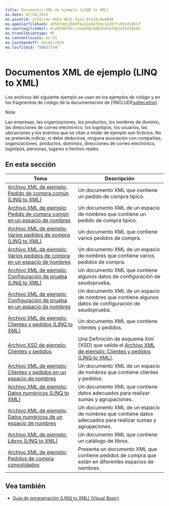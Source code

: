 ```yaml
---
title: Documentos XML de ejemplo (LINQ to XML)
ms.date: 07/20/2015
ms.assetid: a734cc4e-d95d-4631-91a2-81618c8ad894
ms.openlocfilehash: d8567d8129dd7ba32e847b8c1e28ffc992d10b1f
ms.sourcegitcommit: bce0586f0cccaae6d6cbd625d5a7b824d1d3de4b
ms.translationtype: MT
ms.contentlocale: es-ES
ms.lasthandoff: 04/02/2019
ms.locfileid: "58837734"
---
```

# <a name="sample-xml-documents-linq-to-xml"></a>Documentos XML de ejemplo (LINQ to XML)
Los archivos del siguiente ejemplo se usan en los ejemplos de código y en los fragmentos de código de la documentación de [!INCLUDE[sqltecxlinq](~/includes/sqltecxlinq-md.md)].  
  
> [!NOTE]
>  Las empresas, las organizaciones, los productos, los nombres de dominio, las direcciones de correo electrónico, los logotipos, los usuarios, las ubicaciones y los eventos que se citan a modo de ejemplo son ficticios. No se pretende indicar, ni debe deducirse, ninguna asociación con compañías, organizaciones, productos, dominios, direcciones de correo electrónico, logotipos, personas, lugares o hechos reales.  
  
## <a name="in-this-section"></a>En esta sección  
  
|Tema|Descripción|  
|-----------|-----------------|  
|[Archivo XML de ejemplo: Pedido de compra común (LINQ to XML)](../../../../visual-basic/programming-guide/concepts/linq/sample-xml-file-typical-purchase-order-linq-to-xml.md)|Un documento XML que contiene un pedido de compra típico.|  
|[Archivo XML de ejemplo: Pedido de compra común en un espacio de nombres](../../../../visual-basic/programming-guide/concepts/linq/sample-xml-file-typical-purchase-order-in-a-namespace.md)|Un documento XML de un espacio de nombres que contiene un pedido de compra típico.|  
|[Archivo XML de ejemplo: Varios pedidos de compra (LINQ to XML)](../../../../visual-basic/programming-guide/concepts/linq/sample-xml-file-multiple-purchase-orders-linq-to-xml.md)|Un documento XML que contiene varios pedidos de compra.|  
|[Archivo XML de ejemplo: Varios pedidos de compra en un espacio de nombres](../../../../visual-basic/programming-guide/concepts/linq/sample-xml-file-multiple-purchase-orders-in-a-namespace.md)|Un documento XML de un espacio de nombres que contiene varios pedidos de compra.|  
|[Archivo XML de ejemplo: Configuración de prueba (LINQ to XML)](../../../../visual-basic/programming-guide/concepts/linq/sample-xml-file-test-configuration-linq-to-xml.md)|Un documento XML que contiene algunos datos de configuración de seudoprueba.|  
|[Archivo XML de ejemplo: Configuración de prueba en un espacio de nombres](../../../../visual-basic/programming-guide/concepts/linq/sample-xml-file-test-configuration-in-a-namespace.md)|Un documento XML de un espacio de nombres que contiene algunos datos de configuración de seudoprueba.|  
|[Archivo XML de ejemplo: Clientes y pedidos (LINQ to XML)](../../../../visual-basic/programming-guide/concepts/linq/sample-xml-file-customers-and-orders-linq-to-xml.md)|Un documento XML que contiene clientes y pedidos.|  
|[Archivo XSD de ejemplo: Clientes y pedidos](../../../../visual-basic/programming-guide/concepts/linq/sample-xsd-file-customers-and-orders.md)|Una Definición de esquema Xml (XSD) que valida el [Archivo XML de ejemplo: Clientes y pedidos (LINQ to XML)](../../../../visual-basic/programming-guide/concepts/linq/sample-xml-file-customers-and-orders-linq-to-xml.md).|  
|[Archivo XML de ejemplo: Clientes y pedidos en un espacio de nombres](../../../../visual-basic/programming-guide/concepts/linq/sample-xml-file-customers-and-orders-in-a-namespace.md)|Un documento XML de un espacio de nombres que contiene clientes y pedidos.|  
|[Archivo XML de ejemplo: Datos numéricos (LINQ to XML)](../../../../visual-basic/programming-guide/concepts/linq/sample-xml-file-numerical-data-linq-to-xml.md)|Un documento XML que contiene datos adecuados para realizar sumas y agrupaciones.|  
|[Archivo XML de ejemplo: Datos numéricos de un espacio de nombres](../../../../visual-basic/programming-guide/concepts/linq/sample-xml-file-numerical-data-in-a-namespace.md)|Un documento XML de un espacio de nombres que contiene datos adecuados para realizar sumas y agrupaciones.|  
|[Archivo XML de ejemplo: Libros (LINQ to XML)](../../../../visual-basic/programming-guide/concepts/linq/sample-xml-file-books-linq-to-xml.md)|Un documento XML que contiene un catálogo de libros.|  
|[Archivo XML de ejemplo: Pedidos de compra consolidados](../../../../visual-basic/programming-guide/concepts/linq/sample-xml-file-consolidated-purchase-orders.md)|Presenta un documento XML que contiene pedidos de compra que están en diferentes espacios de nombres.|  
  
## <a name="see-also"></a>Vea también

- [Guía de programación (LINQ to XML) (Visual Basic)](../../../../visual-basic/programming-guide/concepts/linq/programming-guide-linq-to-xml.md)
